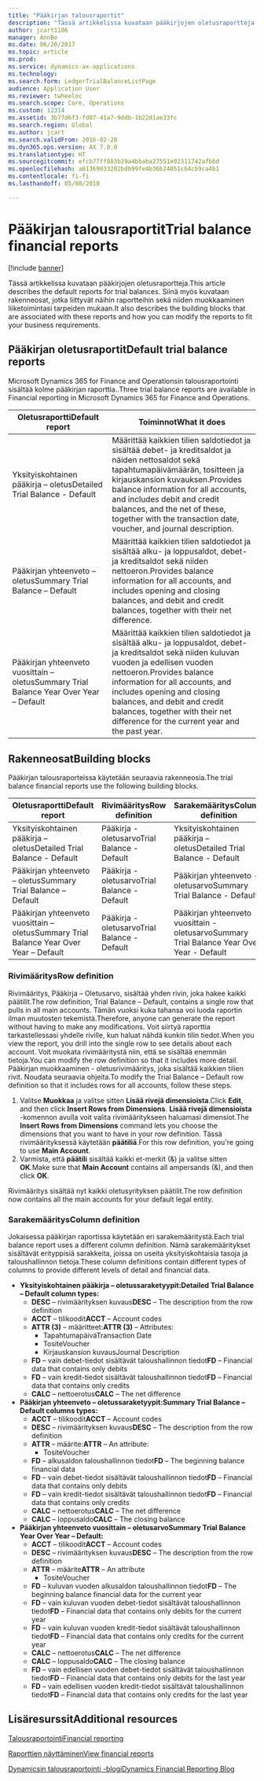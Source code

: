 ```yaml
---
title: "Pääkirjan talousraportit"
description: "Tässä artikkelissa kuvataan pääkirjojen oletusraportteja. Siinä myös kuvataan rakenneosat, jotka liittyvät näihin raportteihin sekä niiden muokkaaminen liiketoimintasi tarpeiden mukaan."
author: jcart1106
manager: AnnBe
ms.date: 06/20/2017
ms.topic: article
ms.prod: 
ms.service: dynamics-ax-applications
ms.technology: 
ms.search.form: LedgerTrialBalanceListPage
audience: Application User
ms.reviewer: twheeloc
ms.search.scope: Core, Operations
ms.custom: 12314
ms.assetid: 3b77d6f3-fd07-41a7-9ddb-1b22d1ae33fc
ms.search.region: Global
ms.author: jcart
ms.search.validFrom: 2016-02-28
ms.dyn365.ops.version: AX 7.0.0
ms.translationtype: HT
ms.sourcegitcommit: efcb77ff883b29a4bbaba27551e02311742afbbd
ms.openlocfilehash: a61369033202bdb99fe4b36b24051c64cb9ca4b1
ms.contentlocale: fi-fi
ms.lasthandoff: 05/08/2018

---
```


# <a name="trial-balance-financial-reports"></a><span data-ttu-id="04e0c-104">Pääkirjan talousraportit</span><span class="sxs-lookup"><span data-stu-id="04e0c-104">Trial balance financial reports</span></span>

[!include [banner](../includes/banner.md)]

<span data-ttu-id="04e0c-105">Tässä artikkelissa kuvataan pääkirjojen oletusraportteja.</span><span class="sxs-lookup"><span data-stu-id="04e0c-105">This article describes the default reports for trial balances.</span></span> <span data-ttu-id="04e0c-106">Siinä myös kuvataan rakenneosat, jotka liittyvät näihin raportteihin sekä niiden muokkaaminen liiketoimintasi tarpeiden mukaan.</span><span class="sxs-lookup"><span data-stu-id="04e0c-106">It also describes the building blocks that are associated with these reports and how you can modify the reports to fit your business requirements.</span></span> 

<a name="default-trial-balance-reports"></a><span data-ttu-id="04e0c-107">Pääkirjan oletusraportit</span><span class="sxs-lookup"><span data-stu-id="04e0c-107">Default trial balance reports</span></span>
-----------------------------

<span data-ttu-id="04e0c-108">Microsoft Dynamics 365 for Finance and Operationsin talousraportointi sisältää kolme pääkirjan raporttia..</span><span class="sxs-lookup"><span data-stu-id="04e0c-108">Three trial balance reports are available in Financial reporting in Microsoft Dynamics 365 for Finance and Operations.</span></span>

| <span data-ttu-id="04e0c-109">Oletusraportti</span><span class="sxs-lookup"><span data-stu-id="04e0c-109">Default report</span></span>                                 | <span data-ttu-id="04e0c-110">Toiminnot</span><span class="sxs-lookup"><span data-stu-id="04e0c-110">What it does</span></span>                                                                                                                                                                                        |
|------------------------------------------------|-----------------------------------------------------------------------------------------------------------------------------------------------------------------------------------------------------|
| <span data-ttu-id="04e0c-111">Yksityiskohtainen pääkirja – oletus</span><span class="sxs-lookup"><span data-stu-id="04e0c-111">Detailed Trial Balance - Default</span></span>               | <span data-ttu-id="04e0c-112">Määrittää kaikkien tilien saldotiedot ja sisältää debet- ja kreditsaldot ja näiden nettosaldot sekä tapahtumapäivämäärän, tositteen ja kirjauskansion kuvauksen.</span><span class="sxs-lookup"><span data-stu-id="04e0c-112">Provides balance information for all accounts, and includes debit and credit balances, and the net of these, together with the transaction date, voucher, and journal description.</span></span>                  |
| <span data-ttu-id="04e0c-113">Pääkirjan yhteenveto – oletus</span><span class="sxs-lookup"><span data-stu-id="04e0c-113">Summary Trial Balance – Default</span></span>                | <span data-ttu-id="04e0c-114">Määrittää kaikkien tilien saldotiedot ja sisältää alku- ja loppusaldot, debet- ja kreditsaldot sekä niiden nettoeron.</span><span class="sxs-lookup"><span data-stu-id="04e0c-114">Provides balance information for all accounts, and includes opening and closing balances, and debit and credit balances, together with their net difference.</span></span>                                        |
| <span data-ttu-id="04e0c-115">Pääkirjan yhteenveto vuosittain – oletus</span><span class="sxs-lookup"><span data-stu-id="04e0c-115">Summary Trial Balance Year Over Year – Default</span></span> | <span data-ttu-id="04e0c-116">Määrittää kaikkien tilien saldotiedot ja sisältää alku- ja loppusaldot, debet- ja kreditsaldot sekä niiden kuluvan vuoden ja edellisen vuoden nettoeron.</span><span class="sxs-lookup"><span data-stu-id="04e0c-116">Provides balance information for all accounts, and includes opening and closing balances, and debit and credit balances, together with their net difference for the current year and the past year.</span></span> |

## <a name="building-blocks"></a><span data-ttu-id="04e0c-117">Rakenneosat</span><span class="sxs-lookup"><span data-stu-id="04e0c-117">Building blocks</span></span>
<span data-ttu-id="04e0c-118">Pääkirjan talousraporteissa käytetään seuraavia rakenneosia.</span><span class="sxs-lookup"><span data-stu-id="04e0c-118">The trial balance financial reports use the following building blocks.</span></span>

| <span data-ttu-id="04e0c-119">Oletusraportti</span><span class="sxs-lookup"><span data-stu-id="04e0c-119">Default report</span></span>                                 | <span data-ttu-id="04e0c-120">Rivimääritys</span><span class="sxs-lookup"><span data-stu-id="04e0c-120">Row definition</span></span>          | <span data-ttu-id="04e0c-121">Sarakemääritys</span><span class="sxs-lookup"><span data-stu-id="04e0c-121">Column definition</span></span>                              |
|------------------------------------------------|-------------------------|------------------------------------------------|
| <span data-ttu-id="04e0c-122">Yksityiskohtainen pääkirja – oletus</span><span class="sxs-lookup"><span data-stu-id="04e0c-122">Detailed Trial Balance - Default</span></span>               | <span data-ttu-id="04e0c-123">Pääkirja - oletusarvo</span><span class="sxs-lookup"><span data-stu-id="04e0c-123">Trial Balance - Default</span></span> | <span data-ttu-id="04e0c-124">Yksityiskohtainen pääkirja – oletus</span><span class="sxs-lookup"><span data-stu-id="04e0c-124">Detailed Trial Balance - Default</span></span>               |
| <span data-ttu-id="04e0c-125">Pääkirjan yhteenveto – oletus</span><span class="sxs-lookup"><span data-stu-id="04e0c-125">Summary Trial Balance – Default</span></span>                | <span data-ttu-id="04e0c-126">Pääkirja - oletusarvo</span><span class="sxs-lookup"><span data-stu-id="04e0c-126">Trial Balance - Default</span></span> | <span data-ttu-id="04e0c-127">Pääkirjan yhteenveto - oletusarvo</span><span class="sxs-lookup"><span data-stu-id="04e0c-127">Summary Trial Balance - Default</span></span>                |
| <span data-ttu-id="04e0c-128">Pääkirjan yhteenveto vuosittain – oletus</span><span class="sxs-lookup"><span data-stu-id="04e0c-128">Summary Trial Balance Year Over Year – Default</span></span> | <span data-ttu-id="04e0c-129">Pääkirja - oletusarvo</span><span class="sxs-lookup"><span data-stu-id="04e0c-129">Trial Balance - Default</span></span> | <span data-ttu-id="04e0c-130">Pääkirjan yhteenveto vuosittain - oletusarvo</span><span class="sxs-lookup"><span data-stu-id="04e0c-130">Summary Trial Balance Year Over Year - Default</span></span> |

### <a name="row-definition"></a><span data-ttu-id="04e0c-131">Rivimääritys</span><span class="sxs-lookup"><span data-stu-id="04e0c-131">Row definition</span></span>

<span data-ttu-id="04e0c-132">Rivimääritys, Pääkirja – Oletusarvo, sisältää yhden rivin, joka hakee kaikki päätilit.</span><span class="sxs-lookup"><span data-stu-id="04e0c-132">The row definition, Trial Balance – Default, contains a single row that pulls in all main accounts.</span></span> <span data-ttu-id="04e0c-133">Tämän vuoksi kuka tahansa voi luoda raportin ilman muutosten tekemistä.</span><span class="sxs-lookup"><span data-stu-id="04e0c-133">Therefore, anyone can generate the report without having to make any modifications.</span></span> <span data-ttu-id="04e0c-134">Voit siirtyä raporttia tarkastellessasi yhdelle riville, kun haluat nähdä kunkin tilin tiedot.</span><span class="sxs-lookup"><span data-stu-id="04e0c-134">When you view the report, you drill into the single row to see details about each account.</span></span> <span data-ttu-id="04e0c-135">Voit muokata rivimääritystä niin, että se sisältää enemmän tietoja.</span><span class="sxs-lookup"><span data-stu-id="04e0c-135">You can modify the row definition so that it includes more detail.</span></span> <span data-ttu-id="04e0c-136">Pääkirjan muokkaaminen - oletusrivimääritys, joka sisältää kaikkien tilien rivit. Noudata seuraavia ohjeita.</span><span class="sxs-lookup"><span data-stu-id="04e0c-136">To modify the Trial Balance – Default row definition so that it includes rows for all accounts, follow these steps.</span></span>

1.  <span data-ttu-id="04e0c-137">Valitse **Muokkaa** ja valitse sitten **Lisää rivejä dimensioista**.</span><span class="sxs-lookup"><span data-stu-id="04e0c-137">Click **Edit**, and then click **Insert Rows from Dimensions**.</span></span> <span data-ttu-id="04e0c-138">**Lisää rivejä dimensioista** -komennon avulla voit valita rivimääritykseen haluamasi dimensiot.</span><span class="sxs-lookup"><span data-stu-id="04e0c-138">The **Insert Rows from Dimensions** command lets you choose the dimensions that you want to have in your row definition.</span></span> <span data-ttu-id="04e0c-139">Tässä rivimäärityksessä käytetään **päätiliä**.</span><span class="sxs-lookup"><span data-stu-id="04e0c-139">For this row definition, you're going to use **Main Account**.</span></span>
2.  <span data-ttu-id="04e0c-140">Varmista, että **päätili** sisältää kaikki et-merkit (&) ja valitse sitten **OK**.</span><span class="sxs-lookup"><span data-stu-id="04e0c-140">Make sure that **Main Account** contains all ampersands (&), and then click **OK**.</span></span>

<span data-ttu-id="04e0c-141">Rivimääritys sisältää nyt kaikki oletusyrityksen päätilit.</span><span class="sxs-lookup"><span data-stu-id="04e0c-141">The row definition now contains all the main accounts for your default legal entity.</span></span>

### <a name="column-definition"></a><span data-ttu-id="04e0c-142">Sarakemääritys</span><span class="sxs-lookup"><span data-stu-id="04e0c-142">Column definition</span></span>

<span data-ttu-id="04e0c-143">Jokaisessa pääkirjan raportissa käytetään eri sarakemääritystä.</span><span class="sxs-lookup"><span data-stu-id="04e0c-143">Each trial balance report uses a different column definition.</span></span> <span data-ttu-id="04e0c-144">Nämä sarakemääritykset sisältävät erityppisiä sarakkeita, joissa on useita yksityiskohtaisia tasoja ja taloushallinnon tietoja.</span><span class="sxs-lookup"><span data-stu-id="04e0c-144">These column definitions contain different types of columns to provide different levels of detail and financial data.</span></span>

-   <span data-ttu-id="04e0c-145">**Yksityiskohtainen pääkirja – oletussaraketyypit:**</span><span class="sxs-lookup"><span data-stu-id="04e0c-145">**Detailed Trial Balance – Default column types:**</span></span>
    -   <span data-ttu-id="04e0c-146">**DESC** – rivimäärityksen kuvaus</span><span class="sxs-lookup"><span data-stu-id="04e0c-146">**DESC** – The description from the row definition</span></span>
    -   <span data-ttu-id="04e0c-147">**ACCT** – tilikoodit</span><span class="sxs-lookup"><span data-stu-id="04e0c-147">**ACCT** – Account codes</span></span>
    -   <span data-ttu-id="04e0c-148">**ATTR (3)** – määritteet:</span><span class="sxs-lookup"><span data-stu-id="04e0c-148">**ATTR (3)** – Attributes:</span></span>
        -   <span data-ttu-id="04e0c-149">Tapahtumapäivä</span><span class="sxs-lookup"><span data-stu-id="04e0c-149">Transaction Date</span></span>
        -   <span data-ttu-id="04e0c-150">Tosite</span><span class="sxs-lookup"><span data-stu-id="04e0c-150">Voucher</span></span>
        -   <span data-ttu-id="04e0c-151">Kirjauskansion kuvaus</span><span class="sxs-lookup"><span data-stu-id="04e0c-151">Journal Description</span></span>
    -   <span data-ttu-id="04e0c-152">**FD** – vain debet-tiedot sisältävät taloushallinnon tiedot</span><span class="sxs-lookup"><span data-stu-id="04e0c-152">**FD** – Financial data that contains only debits</span></span>
    -   <span data-ttu-id="04e0c-153">**FD** – vain kredit-tiedot sisältävät taloushallinnon tiedot</span><span class="sxs-lookup"><span data-stu-id="04e0c-153">**FD** – Financial data that contains only credits</span></span>
    -   <span data-ttu-id="04e0c-154">**CALC** – nettoerotus</span><span class="sxs-lookup"><span data-stu-id="04e0c-154">**CALC** – The net difference</span></span>
-   <span data-ttu-id="04e0c-155">**Pääkirjan yhteenveto – oletussaraketyypit:**</span><span class="sxs-lookup"><span data-stu-id="04e0c-155">**Summary Trial Balance – Default columns types:**</span></span>
    -   <span data-ttu-id="04e0c-156">**ACCT** – tilikoodit</span><span class="sxs-lookup"><span data-stu-id="04e0c-156">**ACCT** – Account codes</span></span>
    -   <span data-ttu-id="04e0c-157">**DESC** – rivimäärityksen kuvaus</span><span class="sxs-lookup"><span data-stu-id="04e0c-157">**DESC** – The description from the row definition</span></span>
    -   <span data-ttu-id="04e0c-158">**ATTR** – määrite:</span><span class="sxs-lookup"><span data-stu-id="04e0c-158">**ATTR** – An attribute:</span></span>
        -   <span data-ttu-id="04e0c-159">Tosite</span><span class="sxs-lookup"><span data-stu-id="04e0c-159">Voucher</span></span>
    -   <span data-ttu-id="04e0c-160">**FD** – alkusaldon taloushallinnon tiedot</span><span class="sxs-lookup"><span data-stu-id="04e0c-160">**FD** – The beginning balance financial data</span></span>
    -   <span data-ttu-id="04e0c-161">**FD** – vain debet-tiedot sisältävät taloushallinnon tiedot</span><span class="sxs-lookup"><span data-stu-id="04e0c-161">**FD** – Financial data that contains only debits</span></span>
    -   <span data-ttu-id="04e0c-162">**FD** – vain kredit-tiedot sisältävät taloushallinnon tiedot</span><span class="sxs-lookup"><span data-stu-id="04e0c-162">**FD** – Financial data that contains only credits</span></span>
    -   <span data-ttu-id="04e0c-163">**CALC** – nettoerotus</span><span class="sxs-lookup"><span data-stu-id="04e0c-163">**CALC** – The net difference</span></span>
    -   <span data-ttu-id="04e0c-164">**CALC** – loppusaldo</span><span class="sxs-lookup"><span data-stu-id="04e0c-164">**CALC** – The closing balance</span></span>
-   <span data-ttu-id="04e0c-165">**Pääkirjan yhteenveto vuosittain – oletusarvo**</span><span class="sxs-lookup"><span data-stu-id="04e0c-165">**Summary Trial Balance Year Over Year – Default:**</span></span>
    -   <span data-ttu-id="04e0c-166">**ACCT** – tilikoodit</span><span class="sxs-lookup"><span data-stu-id="04e0c-166">**ACCT** – Account codes</span></span>
    -   <span data-ttu-id="04e0c-167">**DESC** – rivimäärityksen kuvaus</span><span class="sxs-lookup"><span data-stu-id="04e0c-167">**DESC** – The description from the row definition</span></span>
    -   <span data-ttu-id="04e0c-168">**ATTR** – määrite</span><span class="sxs-lookup"><span data-stu-id="04e0c-168">**ATTR** – An attribute</span></span>
        -   <span data-ttu-id="04e0c-169">Tosite</span><span class="sxs-lookup"><span data-stu-id="04e0c-169">Voucher</span></span>
    -   <span data-ttu-id="04e0c-170">**FD** – kuluvan vuoden alkusaldon taloushallinnon tiedot</span><span class="sxs-lookup"><span data-stu-id="04e0c-170">**FD** – The beginning balance financial data for the current year</span></span>
    -   <span data-ttu-id="04e0c-171">**FD** – vain kuluvan vuoden debet-tiedot sisältävät taloushallinnon tiedot</span><span class="sxs-lookup"><span data-stu-id="04e0c-171">**FD** – Financial data that contains only debits for the current year</span></span>
    -   <span data-ttu-id="04e0c-172">**FD** – vain kuluvan vuoden kredit-tiedot sisältävät taloushallinnon tiedot</span><span class="sxs-lookup"><span data-stu-id="04e0c-172">**FD** – Financial data that contains only credits for the current year</span></span>
    -   <span data-ttu-id="04e0c-173">**CALC** – nettoerotus</span><span class="sxs-lookup"><span data-stu-id="04e0c-173">**CALC** – The net difference</span></span>
    -   <span data-ttu-id="04e0c-174">**CALC** – loppusaldo</span><span class="sxs-lookup"><span data-stu-id="04e0c-174">**CALC** – The closing balance</span></span>
    -   <span data-ttu-id="04e0c-175">**FD** – vain edellisen vuoden debet-tiedot sisältävät taloushallinnon tiedot</span><span class="sxs-lookup"><span data-stu-id="04e0c-175">**FD** – Financial data that contains only debits for the last year</span></span>
    -   <span data-ttu-id="04e0c-176">**FD** – vain edellisen vuoden kredit-tiedot sisältävät taloushallinnon tiedot</span><span class="sxs-lookup"><span data-stu-id="04e0c-176">**FD** – Financial data that contains only credits for the last year</span></span>



<a name="additional-resources"></a><span data-ttu-id="04e0c-177">Lisäresurssit</span><span class="sxs-lookup"><span data-stu-id="04e0c-177">Additional resources</span></span>
--------

[<span data-ttu-id="04e0c-178">Talousraportointi</span><span class="sxs-lookup"><span data-stu-id="04e0c-178">Financial reporting</span></span>](financial-reporting-getting-started.md)

[<span data-ttu-id="04e0c-179">Raporttien näyttäminen</span><span class="sxs-lookup"><span data-stu-id="04e0c-179">View financial reports</span></span>](view-financial-reports.md)

[<span data-ttu-id="04e0c-180">Dynamicsin talousraportointi -blogi</span><span class="sxs-lookup"><span data-stu-id="04e0c-180">Dynamics Financial Reporting Blog</span></span>](http://blogs.msdn.com/b/dynamics_financial_reporting/)




